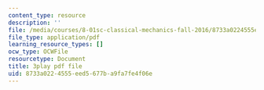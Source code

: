 ```yaml
---
content_type: resource
description: ''
file: /media/courses/8-01sc-classical-mechanics-fall-2016/8733a0224555eed5677ba9fa7fe4f06e_83NmtaE7fEk.pdf
file_type: application/pdf
learning_resource_types: []
ocw_type: OCWFile
resourcetype: Document
title: 3play pdf file
uid: 8733a022-4555-eed5-677b-a9fa7fe4f06e
---
```

